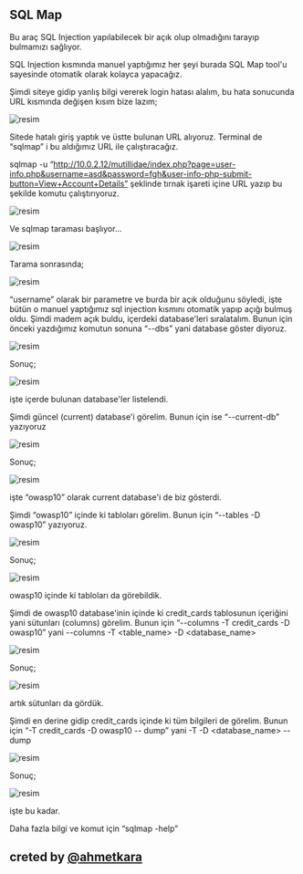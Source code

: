 
## SQL Map 

 Bu araç SQL Injection yapılabilecek bir açık olup olmadığını tarayıp bulmamızı sağlıyor.
 
 SQL Injection kısmında manuel yaptığımız her şeyi burada SQL Map tool'u sayesinde otomatik olarak kolayca yapacağız.
 
 Şimdi siteye gidip yanlış bilgi vererek login hatası alalım, bu hata sonucunda URL kısmında değişen kısım bize lazım;
 
 ![resim](https://user-images.githubusercontent.com/18248422/175284994-99f68c5d-3a59-4129-9856-1b458a1af053.png)

 Sitede hatalı giriş yaptık ve üstte bulunan URL alıyoruz. Terminal de “sqlmap” i bu aldığımız URL ile çalıştıracağız.
 
 sqlmap -u “http://10.0.2.12/mutillidae/index.php?page=user-info.php&username=asd&password=fgh&user-info-php-submit-button=View+Account+Details” şeklinde tırnak işareti içine URL yazıp bu şekilde komutu çalıştırıyoruz.
 
 ![resim](https://user-images.githubusercontent.com/18248422/175285024-065db30d-3fdc-4783-a7e1-7c885f77f249.png)
 
 Ve sqlmap taraması başlıyor...
 
 ![resim](https://user-images.githubusercontent.com/18248422/175285052-73906b1c-b4c4-4afb-9ecd-c15a271383e5.png)
 
 Tarama sonrasında;
 
 ![resim](https://user-images.githubusercontent.com/18248422/175285078-8f1bf808-4c1f-4643-9254-d24f3bb5faf1.png)
 
 “username” olarak bir parametre ve burda bir açık olduğunu söyledi, işte bütün o manuel yaptığımız sql injection kısmını otomatik yapıp açığı bulmuş oldu. Şimdi madem açık buldu, içerdeki database'leri sıralatalım. Bunun için önceki yazdığımız komutun sonuna “--dbs” yani database göster diyoruz.
 
 ![resim](https://user-images.githubusercontent.com/18248422/175285137-5d611bed-5597-4ec1-820a-49b68a19d340.png)

 Sonuç;
 
 ![resim](https://user-images.githubusercontent.com/18248422/175285108-e339d851-a97d-4768-928d-660bba93a334.png)

  işte içerde bulunan database'ler listelendi.
 
 Şimdi güncel (current) database'i görelim. Bunun için ise “--current-db” yazıyoruz 
 
 ![resim](https://user-images.githubusercontent.com/18248422/175285319-bc7ff01b-4624-4da6-a674-99afae466c60.png)
 
 Sonuç;
 
 ![resim](https://user-images.githubusercontent.com/18248422/175285333-fcc2416a-9269-4a0e-a7e3-f06d442b6bfa.png)

 işte “owasp10” olarak current database'i de biz gösterdi. 
 
 Şimdi “owasp10” içinde ki tabloları görelim. Bunun için “--tables -D owasp10” yazıyoruz.
 
 ![resim](https://user-images.githubusercontent.com/18248422/175285373-a0dea5ba-040a-480c-985d-e4c6af72ba12.png)
 
 Sonuç;
 
 ![resim](https://user-images.githubusercontent.com/18248422/175285388-527fef9f-eb05-4ce2-8dfe-5cd88fe047e6.png)
 
  owasp10 içinde ki tabloları da görebildik.
 
 Şimdi de owasp10 database'inin içinde ki credit_cards tablosunun içeriğini yani sütunları (columns) görelim. Bunun için 
 “--columns -T credit_cards -D owasp10” yani --columns -T <table_name> -D <database_name>
 
 ![resim](https://user-images.githubusercontent.com/18248422/175285459-bf171fa7-7bb3-4914-92e8-7810f05a63c4.png)

Sonuç;

![resim](https://user-images.githubusercontent.com/18248422/175285584-d8f3d707-1146-4452-be2e-e37537aa7ea3.png)

artık sütunları da gördük.

Şimdi en derine gidip credit_cards içinde ki tüm bilgileri de görelim. Bunun için “-T credit_cards -D owasp10 -- dump” 
yani -T <table-name> -D <database_name> --dump
  
![resim](https://user-images.githubusercontent.com/18248422/175285613-f5a07e52-d338-4d3e-8af3-f9b5391a49b0.png)

Sonuç;
  
![resim](https://user-images.githubusercontent.com/18248422/175285631-68ead6af-ea72-4f1e-a48a-7e084d99cc20.png)
  
 işte bu kadar. 

 Daha fazla bilgi ve komut için “sqlmap -help” 
 
## creted by [@ahmetkara](https://github.com/ahmetQara)

 
 
 

